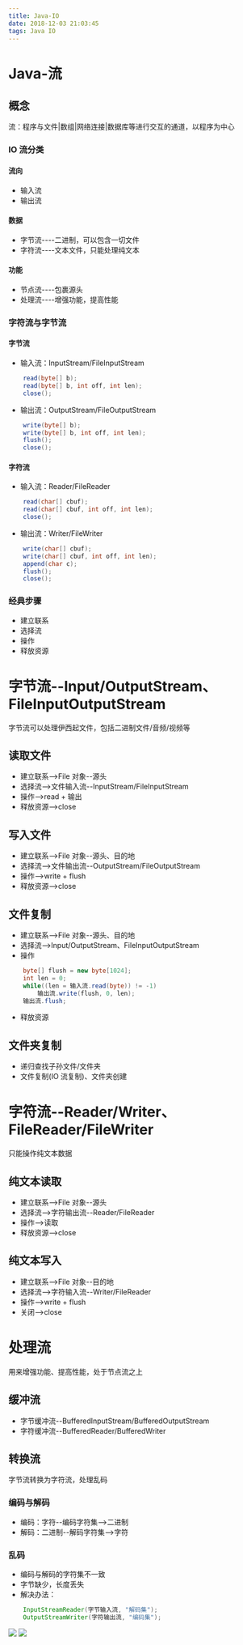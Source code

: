 ```yaml
---
title: Java-IO
date: 2018-12-03 21:03:45
tags: Java IO
---
```


# Java-流

## **概念**

流：程序与文件|数组|网络连接|数据库等进行交互的通道，以程序为中心

### **IO 流分类**

#### **流向**

- 输入流
- 输出流

#### **数据**

- 字节流----二进制，可以包含一切文件
- 字符流----文本文件，只能处理纯文本

#### **功能**

- 节点流----包裹源头
- 处理流----增强功能，提高性能

### **字符流与字节流**

#### **字节流**

- 输入流：InputStream/FileInputStream

```java
	read(byte[] b);
  	read(byte[] b, int off, int len);
  	close();
```

- 输出流：OutputStream/FileOutputStream

```java
	write(byte[] b);
  	write(byte[] b, int off, int len);
  	flush();
  	close();
```

#### **字符流**

- 输入流：Reader/FileReader

```java
	read(char[] cbuf);
	read(char[] cbuf, int off, int len);
	close();
```

- 输出流：Writer/FileWriter

```java
	write(char[] cbuf);
	write(char[] cbuf, int off, int len);
	append(char c);
	flush();
	close();
```

### **经典步骤**

- 建立联系
- 选择流
- 操作
- 释放资源

# **字节流--Input/OutputStream、FileInputOutputStream**

字节流可以处理伊西起文件，包括二进制文件/音频/视频等

## **读取文件**

- 建立联系-->File 对象--源头
- 选择流-->文件输入流--InputStream/FileInputStream
- 操作-->read + 输出
- 释放资源-->close

## **写入文件**

- 建立联系-->File 对象--源头、目的地
- 选择流-->文件输出流--OutputStream/FileOutputStream
- 操作-->write + flush
- 释放资源-->close

## **文件复制**

- 建立联系-->File 对象--源头、目的地
- 选择流-->Input/OutputStream、FileInputOutputStream
- 操作

```java
	byte[] flush = new byte[1024];
	int len = 0;
	while((len = 输入流.read(byte)) != -1)
		输出流.write(flush, 0, len);
	输出流.flush;
```

- 释放资源

## **文件夹复制**

- 递归查找子孙文件/文件夹
- 文件复制(IO 流复制)、文件夹创建

# **字符流--Reader/Writer、FileReader/FileWriter**

只能操作纯文本数据

## **纯文本读取**

- 建立联系-->File 对象--源头
- 选择流-->字符输出流--Reader/FileReader
- 操作-->读取
- 释放资源-->close

## **纯文本写入**

- 建立联系-->File 对象--目的地
- 选择流-->字符输入流--Writer/FileReader
- 操作-->write + flush
- 关闭-->close

# **处理流**

用来增强功能、提高性能，处于节点流之上

## **缓冲流**

- 字节缓冲流--BufferedInputStream/BufferedOutputStream
- 字符缓冲流--BufferedReader/BufferedWriter

## **转换流**

字节流转换为字符流，处理乱码

### **编码与解码**

- 编码：字符--编码字符集-->二进制
- 解码：二进制--解码字符集-->字符

### **乱码**

- 编码与解码的字符集不一致
- 字节缺少，长度丢失
- 解决办法：

```java
	InputStreamReader(字节输入流, "解码集");
	OutputStreamWriter(字符输出流, "编码集");
```

![](http://hellomrrs-imgs.oss-cn-shanghai.aliyuncs.com/18-12-3/44267583.jpg)
![](http://hellomrrs-imgs.oss-cn-shanghai.aliyuncs.com/18-12-3/88652044.jpg)
